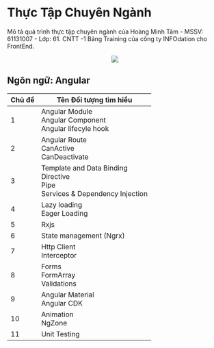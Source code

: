 # Thực Tập Chuyên Ngành
Mô tả quá trình thực tập chuyên ngành của Hoàng Minh Tâm - MSSV: 61131007 - Lớp: 61. CNTT -1
Bảng Training của công ty INFOdation cho FrontEnd.
<br>
<div align="center">
    <img src="https://th.bing.com/th/id/OIP.piK8b5rQNtCQzN4vN_oiAgHaH8?w=158&h=180&c=7&r=0&o=5&dpr=1.3&pid=1.7">
</div>
                                                                                                               
## Ngôn ngữ: Angular
<div align="center">

| Chủ đề  | Tên Đối tượng tìm hiểu |
|---------|------------------------|
|    1    | Angular Module<br>Angular Component<br>Angular lifecyle hook|
|    2	  | Angular Route<br>CanActive<br>CanDeactivate|
|    3	  | Template and Data Binding<br>Directive<br>Pipe<br>Services & Dependency Injection|
|    4	  | Lazy loading<br>Eager Loading|
|    5	  | Rxjs|
|    6	  | State management (Ngrx)|
|    7	  | Http Client<br>Interceptor|
|    8	  | Forms<br>FormArray<br>Validations|
|    9	  | Angular Material<br>Angular CDK|
|    10	  | Animation<br>NgZone|
|    11	  | Unit Testing|

</div>
